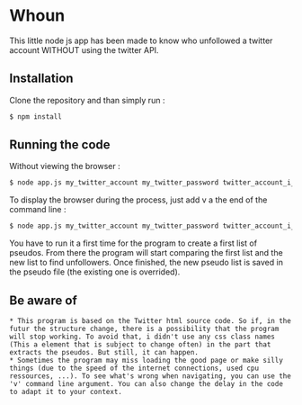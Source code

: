 # Whoun

This little node js app has been made to know who unfollowed a twitter account WITHOUT using the twitter API.

## Installation

Clone the repository and than simply run :
```bash
$ npm install
```

## Running the code

Without viewing the browser :

```bash
$ node app.js my_twitter_account my_twitter_password twitter_account_i_want_to_check
```

To display the browser during the process, just add v a the end of the command line :

```bash
$ node app.js my_twitter_account my_twitter_password twitter_account_i_want_to_check v
```

You have to run it a first time for the program to create a first list of pseudos. From there the program will start comparing the first list and the new list to find unfollowers. Once finished, the new pseudo list is saved in the pseudo file (the existing one is overrided).

## Be aware of

    * This program is based on the Twitter html source code. So if, in the futur the structure change, there is a possibility that the program will stop working. To avoid that, i didn't use any css class names (This a element that is subject to change often) in the part that extracts the pseudos. But still, it can happen.
    * Sometimes the program may miss loading the good page or make silly things (due to the speed of the internet connections, used cpu ressources, ...). To see what's wrong when navigating, you can use the 'v' command line argument. You can also change the delay in the code to adapt it to your context.